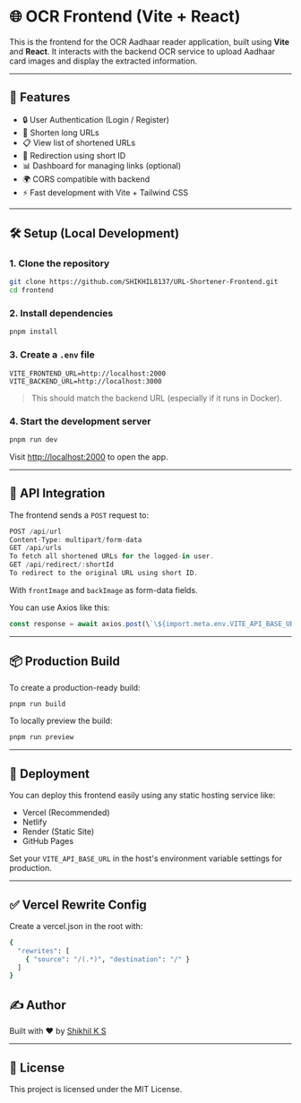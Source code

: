# 🌐 OCR Frontend (Vite + React)

This is the frontend for the OCR Aadhaar reader application, built using **Vite** and **React**. It interacts with the backend OCR service to upload Aadhaar card images and display the extracted information.

---

## 🚀 Features

- 🔒 User Authentication (Login / Register)
- 🔗 Shorten long URLs
- 📋 View list of shortened URLs
- 🔁 Redirection using short ID
- 📊 Dashboard for managing links (optional)
- 🌍 CORS compatible with backend
- ⚡ Fast development with Vite + Tailwind CSS

---

## 🛠 Setup (Local Development)

### 1. Clone the repository

```bash
git clone https://github.com/SHIKHIL8137/URL-Shortener-Frontend.git
cd frontend
```

### 2. Install dependencies

```bash
pnpm install
```

### 3. Create a `.env` file

```env
VITE_FRONTEND_URL=http://localhost:2000
VITE_BACKEND_URL=http://localhost:3000
```

> This should match the backend URL (especially if it runs in Docker).

### 4. Start the development server

```bash
pnpm run dev
```

Visit [http://localhost:2000](http://localhost:2000) to open the app.

---

## 🔁 API Integration

The frontend sends a `POST` request to:

```ts
POST /api/url
Content-Type: multipart/form-data
GET /api/urls
To fetch all shortened URLs for the logged-in user.
GET /api/redirect/:shortId
To redirect to the original URL using short ID.
```

With `frontImage` and `backImage` as form-data fields.

You can use Axios like this:

```ts
const response = await axios.post(\`\${import.meta.env.VITE_API_BASE_URL}/api/url\`, formData);
```

---

## 📦 Production Build

To create a production-ready build:

```bash
pnpm run build
```

To locally preview the build:

```bash
pnpm run preview
```

---

## 🚀 Deployment

You can deploy this frontend easily using any static hosting service like:

- Vercel (Recommended)
- Netlify
- Render (Static Site)
- GitHub Pages

Set your `VITE_API_BASE_URL` in the host's environment variable settings for production.

---

## ✅ Vercel Rewrite Config
Create a vercel.json in the root with:
```bash
{
  "rewrites": [
    { "source": "/(.*)", "destination": "/" }
  ]
}
```

## ✍️ Author

Built with ❤️ by [Shikhil K S](https://github.com/SHIKHIL8137)

---

## 📄 License

This project is licensed under the MIT License.
